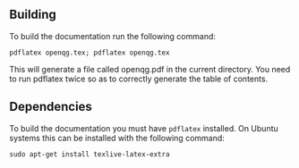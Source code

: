 ## Building

To build the documentation run the following command:

    pdflatex openqg.tex; pdflatex openqg.tex

This will generate a file called openqg.pdf in the current directory. You need to run pdflatex twice so as to correctly generate the table of contents.

## Dependencies

To build the documentation you must have `pdflatex` installed. On Ubuntu systems this can be installed with the following command:

    sudo apt-get install texlive-latex-extra

